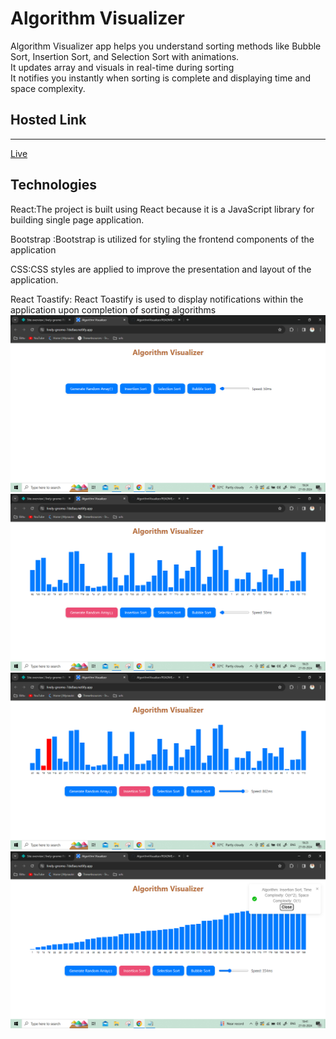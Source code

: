 <h1>Algorithm Visualizer</h1>
Algorithm Visualizer app helps you understand sorting methods like Bubble Sort, Insertion Sort, and Selection Sort with animations.<br>
It updates array and visuals in real-time during sorting<br>
It notifies you instantly when sorting is complete and displaying time and space complexity.

<h2>Hosted Link</h2>
<hr>
<a href="https://lively-gnome-7de8ae.netlify.app/">Live</a>

<h2>Technologies</h2>
React:The project is built using React because it is a JavaScript library for building single page application.

Bootstrap :Bootstrap is utilized for styling the frontend components of the application

CSS:CSS styles are applied to improve the presentation and layout of the application.

React Toastify: React Toastify is used to display notifications within the application upon completion of sorting algorithms
<img src="https://github.com/Bittu121/AlgorithmVisualizer/blob/main/1.png">
<img src="https://github.com/Bittu121/AlgorithmVisualizer/blob/main/2.png">
<img src="https://github.com/Bittu121/AlgorithmVisualizer/blob/main/3.png">
<img src="https://github.com/Bittu121/AlgorithmVisualizer/blob/main/4.png">
